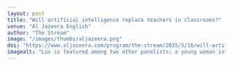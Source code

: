 ```yaml
---
layout: post
title: "Will artificial intelligence replace teachers in classrooms?"
venue: "Al Jazeera English"
author: "The Stream"
image: "/images/thumbs/aljazeera.png"
doi: "https://www.aljazeera.com/program/the-stream/2025/5/16/will-artificial-intelligence-replace-teachers-in-classrooms"
imagealt: "Lux is featured among two other panelists: a young woman influencer and a stoic man educator."
---
```










